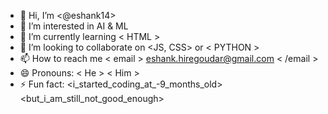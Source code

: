 - 👋 Hi, I’m <@eshank14>
- 👀 I’m interested in AI & ML
- 🌱 I’m currently learning < HTML >
- 💞️ I’m looking to collaborate on <JS, CSS> or < PYTHON >
- 📫 How to reach me < email > eshank.hiregoudar@gmail.com < /email >
- 😄 Pronouns: < He > < Him >
- ⚡ Fun fact: <i_started_coding_at_-9_months_old>
                <but_i_am_still_not_good_enough>

<!---
eshank14/eshank14 is a ✨ special ✨ repository because its `README.md` (this file) appears on your GitHub profile.
You can click the Preview link to take a look at your changes.
--->
